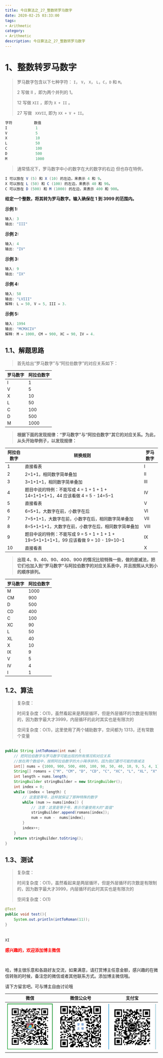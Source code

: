 ```yaml
---
title: 今日算法之_27_整数转罗马数字
date: 2020-02-25 03:33:00
tags: 
- Arithmetic
category: 
- Arithmetic
description: 今日算法之_27_整数转罗马数字
---
```




# 1、整数转罗马数字
> 罗马数字包含以下七种字符： `I`， `V`， `X`， `L`，`C`，`D` 和 `M`。     
>
>  2 写做 II ，即为两个并列的 1。     
>
> 12 写做 `XII` ，即为 `X + II` 。    
>
>  27 写做 ` XXVII`, 即为 `XX + V + II`。    

```java
字符          数值
I             1
V             5
X             10
L             50
C             100
D             500
M             1000
```



> 通常情况下，罗马数字中小的数字在大的数字的右边      但也存在特例，   

```java
I 可以放在 V (5) 和 X (10) 的左边，来表示 4 和 9。
X 可以放在 L (50) 和 C (100) 的左边，来表示 40 和 90。 
C 可以放在 D (500) 和 M (1000) 的左边，来表示 400 和 900。
```



**给定一个整数，将其转为罗马数字。输入确保在 1 到 3999 的范围内。**    

**示例 1:**

```java
输入: 3
输出: "III"
```

**示例 2:**

```java
输入: 4
输出: "IV"
```

**示例 3:**

```java
输入: 9
输出: "IX"
```

**示例 4:**

```java
输入: 58
输出: "LVIII"
解释: L = 50, V = 5, III = 3.
```

**示例 5:**

```java
输入: 1994
输出: "MCMXCIV"
解释: M = 1000, CM = 900, XC = 90, IV = 4.
```



## 1.1、解题思路 

> 首先给出“罗马数字”与“阿拉伯数字”的对应关系如下：

| 罗马数字 | 阿拉伯数字 |
| -------- | ---------- |
| I        | 1          |
| V        | 5          |
| X        | 10         |
| L        | 50         |
| C        | 100        |
| D        | 500        |
| M        | 1000       |



> **根据下面的发现规律：“罗马数字”与“阿拉伯数字”其它的对应关系。为此，从头开始举例子，以发现规律：**    

| **阿拉伯数字** | 转换规则                                                     | 罗马数字 |
| -------------- | ------------------------------------------------------------ | -------- |
| 1              | 直接看表                                                     | I        |
| 2              | 2=1+1，相同数字简单叠加                                      | II       |
| 3              | 3=1+1+1，相同数字简单叠加                                    | III      |
| 4              | 题目中说的特例：不能写成 4 = 1 + 1 + 1 + 14=1+1+1+1，44 应该看做 4 = 5 - 14=5−1 | IV       |
| 5              | 直接看表                                                     | V        |
| 6              | 6=5+1，大数字在前，小数字在后                                | VI       |
| 7              | 7=5+1+1，大数字在前，小数字在后，相同数字简单叠加            | VII      |
| 8              | 8=5+1+1+1，大数字在前，小数字在后，相同数字简单叠加          | VIII     |
| 9              | 题目中说的特例：不能写成 9 = 5 + 1 + 1 + 1 + 19=5+1+1+1+1，99 应该看做 9 = 10 - 19=10−1 | IX       |
| 10             | 直接看表                                                     | X        |




> **出现 4、9、40、90、400、900 的情况比较特殊一些，做的是减法，把它们也加入到“罗马数字”与阿拉伯数字的对应关系表中，并且按照从大到小的顺序排列。**



| 罗马数字 | 阿拉伯数字 |
| -------- | ---------- |
| M        | 1000       |
| CM       | 900        |
| D        | 500        |
| CD       | 400        |
| C        | 100        |
| XC       | 90         |
| L        | 50         |
| XL       | 40         |
| X        | 10         |
| IX       | 9          |
| V        | 5          |
| IV       | 4          |
| I        | 1          |



## 1.2、算法  

> 复杂度：     
>
> 时间复杂度：O(1)，虽然看起来是两层循环，但是外层循环的次数是有限制的，因为数字最大才3999，内层循环的此时其实也是有限次的     
>
> 空间复杂度：O(1)，这里使用了两个辅助数字，空间都为 1313，还有常数个变量  



```java

public String intToRoman(int num) {
    // 把阿拉伯数字与罗马数字可能出现的所有情况和对应关系
    //放在两个数组中，按照阿拉伯数字的大小降序排列，因为我们要尽可能的做减法
    int[] nums = {1000, 900, 500, 400, 100, 90, 50, 40, 10, 9, 5, 4, 1};
    String[] romans = {"M", "CM", "D", "CD", "C", "XC", "L", "XL", "X", "IX", "V", "IV", "I"};
    int length = nums.length;
    StringBuilder stringBuilder = new StringBuilder();
    int index = 0;
    while (index < length) {
        // 这里是等号，这样就保证了那种特殊的数字
        while (num >= nums[index]) {
            // 注意：这里是等于号，表示尽量使用大的"面值"
            stringBuilder.append(romans[index]);
            num = num -  nums[index];
        }
        index++;
    }
    return stringBuilder.toString();
}
```



## 1.3、测试   

> 复杂度：   
>
> 时间复杂度：O(1)，虽然看起来是两层循环，但是外层循环的次数是有限制的，因为数字最大才3999，内层循环的此时其实也是有限次的      
>
> 空间复杂度：O(1)

```java
@Test
public void test(){
    System.out.println(intToRoman(11));
}


XI
```








  **<font  color="red">感兴趣的，欢迎添加博主微信 </font>**       

​    

哈，博主很乐意和各路好友交流，如果满意，请打赏博主任意金额，感兴趣的在微信转账的时候，备注您的微信或者其他联系方式。添加博主微信哦。    

请下方留言吧。可与博主自由讨论哦   



|微信 | 微信公众号|支付宝|
|:-------:|:-------:|:------:|
| ![微信](https://raw.githubusercontent.com/HealerJean/HealerJean.github.io/master/assets/img/tctip/weixin.jpg)|![微信公众号](https://raw.githubusercontent.com/HealerJean/HealerJean.github.io/master/assets/img/my/qrcode_for_gh_a23c07a2da9e_258.jpg)|![支付宝](https://raw.githubusercontent.com/HealerJean/HealerJean.github.io/master/assets/img/tctip/alpay.jpg) |



<link rel="stylesheet" href="https://unpkg.com/gitalk/dist/gitalk.css">

<script src="https://unpkg.com/gitalk@latest/dist/gitalk.min.js"></script> 
<div id="gitalk-container"></div>    
 <script type="text/javascript">
    var gitalk = new Gitalk({
		clientID: `1d164cd85549874d0e3a`,
		clientSecret: `527c3d223d1e6608953e835b547061037d140355`,
		repo: `HealerJean.github.io`,
		owner: 'HealerJean',
		admin: ['HealerJean'],
		id: 'AAAAAAAAAAAAAAA',
    });
    gitalk.render('gitalk-container');
</script> 
